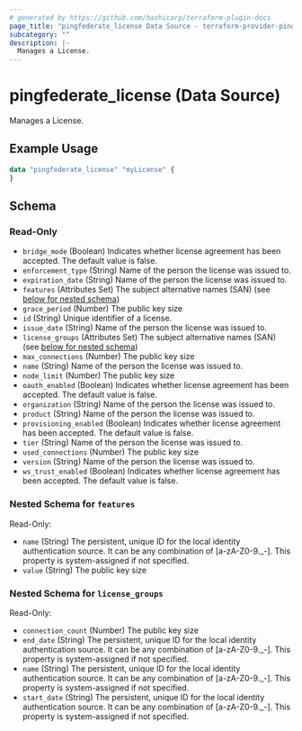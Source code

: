 ```yaml
---
# generated by https://github.com/hashicorp/terraform-plugin-docs
page_title: "pingfederate_license Data Source - terraform-provider-pingfederate"
subcategory: ""
description: |-
  Manages a License.
---
```


# pingfederate_license (Data Source)

Manages a License.

## Example Usage

```terraform
data "pingfederate_license" "myLicense" {
}
```

<!-- schema generated by tfplugindocs -->
## Schema

### Read-Only

- `bridge_mode` (Boolean) Indicates whether license agreement has been accepted. The default value is false.
- `enforcement_type` (String) Name of the person the license was issued to.
- `expiration_date` (String) Name of the person the license was issued to.
- `features` (Attributes Set) The subject alternative names (SAN) (see [below for nested schema](#nestedatt--features))
- `grace_period` (Number) The public key size
- `id` (String) Unique identifier of a license.
- `issue_date` (String) Name of the person the license was issued to.
- `license_groups` (Attributes Set) The subject alternative names (SAN) (see [below for nested schema](#nestedatt--license_groups))
- `max_connections` (Number) The public key size
- `name` (String) Name of the person the license was issued to.
- `node_limit` (Number) The public key size
- `oauth_enabled` (Boolean) Indicates whether license agreement has been accepted. The default value is false.
- `organization` (String) Name of the person the license was issued to.
- `product` (String) Name of the person the license was issued to.
- `provisioning_enabled` (Boolean) Indicates whether license agreement has been accepted. The default value is false.
- `tier` (String) Name of the person the license was issued to.
- `used_connections` (Number) The public key size
- `version` (String) Name of the person the license was issued to.
- `ws_trust_enabled` (Boolean) Indicates whether license agreement has been accepted. The default value is false.

<a id="nestedatt--features"></a>
### Nested Schema for `features`

Read-Only:

- `name` (String) The persistent, unique ID for the local identity authentication source. It can be any combination of [a-zA-Z0-9._-]. This property is system-assigned if not specified.
- `value` (String) The public key size


<a id="nestedatt--license_groups"></a>
### Nested Schema for `license_groups`

Read-Only:

- `connection_count` (Number) The public key size
- `end_date` (String) The persistent, unique ID for the local identity authentication source. It can be any combination of [a-zA-Z0-9._-]. This property is system-assigned if not specified.
- `name` (String) The persistent, unique ID for the local identity authentication source. It can be any combination of [a-zA-Z0-9._-]. This property is system-assigned if not specified.
- `start_date` (String) The persistent, unique ID for the local identity authentication source. It can be any combination of [a-zA-Z0-9._-]. This property is system-assigned if not specified.
